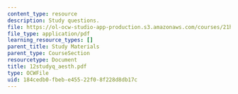 ```yaml
---
content_type: resource
description: Study questions.
file: https://ol-ocw-studio-app-production.s3.amazonaws.com/courses/21h-522-japan-in-the-age-of-the-samurai-history-and-film-fall-2006/184cedb0fbebe45522f08f228d8db17c_12studyq_aesth.pdf
file_type: application/pdf
learning_resource_types: []
parent_title: Study Materials
parent_type: CourseSection
resourcetype: Document
title: 12studyq_aesth.pdf
type: OCWFile
uid: 184cedb0-fbeb-e455-22f0-8f228d8db17c
---
```

